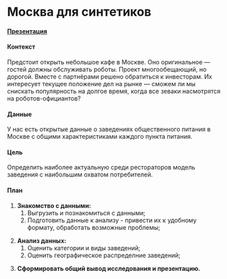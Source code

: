 # Москва для синтетиков

#### [Презентация](https://drive.google.com/file/d/1HCZSx8w9Ll0ogcpaHZpFI-ey0YBJ4GnX/view?usp=sharing)

#### Контекст

Предстоит открыть небольшое кафе в Москве. Оно оригинальное — гостей должны обслуживать роботы. Проект многообещающий, но дорогой. Вместе с партнёрами решено обратиться к инвесторам. Их интересует текущее положение дел на рынке — сможем ли мы снискать популярность на долгое время, когда все зеваки насмотрятся на роботов-официантов?

#### Данные

У нас есть открытые данные о заведениях общественного питания в Москве с общими характеристиками каждого пункта питания.

#### Цель

Определить наиболее актуальную среди рестораторов модель заведения с наибольшим охватом потребителей.

#### План

1. **Знакомство с данными:**
    1. Выгрузить и познакомиться с данными;
    1. Подготовить данные к анализу - привести их к удобному формату, обработать возможные проблемы;<p></p><p></p>
1. **Анализ данных:**
    1. Оценить категории и виды заведений;
    1. Оценить географическое распределние заведений;<p></p><p></p>
1. **Сформировать общий вывод исследования и презентацию.**